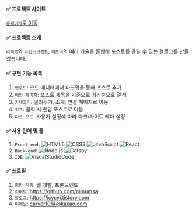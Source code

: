 #### ✅ 프로젝트 사이트

<a href="https://14461.gatsbyjs.io/">`홈페이지`로 이동</a>

#### ✅ 프로젝트 소개

`리액트`와 `타입스크립트`, `개츠비`의 여러 기술을 혼합해 포스트를 올릴 수 있는 블로그를 만들었습니다.

#### ✅ 구현 기능 목록

1. `업로드`: 코드 에디터에서 마크업을 통해 포스트 추가
2. `메인 페이지`: 포스트 제목을 기준으로 최신순으로 열거
3. `카테고리`: 일러두기, 소개, 연결 페이지로 이동
4. `워프`: 클릭 시 랜덤 포스트로 이동
5. `다크 모드`: 사용자 설정에 따라 다크/라이트 테마 설정

#### ✅ 사용 언어 및 툴

1. `Front-end`: <img alt="HTML5" src="https://img.shields.io/badge/html5-%23E34F26.svg?style=for-the-badge&logo=html5&logoColor=white"/> <img alt="CSS3" src="https://img.shields.io/badge/css3-%231572B6.svg?style=for-the-badge&logo=css3&logoColor=white"/> <img alt="JavaScript" src="https://img.shields.io/badge/javascript-%23323330.svg?style=for-the-badge&logo=javascript&logoColor=%23F7DF1E"/> <img alt="React" src="https://img.shields.io/badge/react-%2320232a.svg?style=for-the-badge&logo=react&logoColor=%2361DAFB"/>
2. `Back-end`: <img alt="Node.js" src="https://img.shields.io/badge/Node.js-339933.svg?style=for-the-badge&logo=Node.js&logoColor=white"/> <img alt="Gatsby" src="https://img.shields.io/badge/Gatsby-purple.svg?style=for-the-badge&logo=Gatsby&logoColor=white"/>
3. `IDE`: <img alt="VisualStudioCode" src="https://img.shields.io/badge/VisualStudioCode-007ACC.svg?style=for-the-badge&logo=VisualStudioCode&logoColor=white"/>

#### ✅ 프로필

1. `희망 직종`: 웹 개발, 프론트엔드
2. `깃허브`: https://github.com/minumsa
3. `블로그`: https://icycyi.tistory.com
4. `이메일`: carver1014@kakao.com
